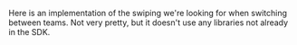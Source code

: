 Here is an implementation of the swiping we're looking for when switching between teams. Not very pretty, but it doesn't use any libraries not already in the SDK.
